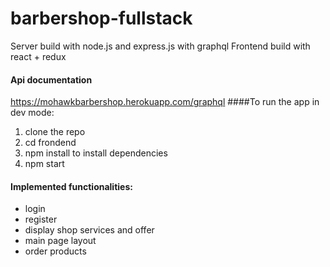 # barbershop-fullstack
Server build with node.js and express.js with graphql
Frontend build with react + redux
#### Api documentation 
https://mohawkbarbershop.herokuapp.com/graphql
####To run the app in dev mode:
1. clone the repo
2. cd frondend
3. npm install to install dependencies
4. npm start
#### Implemented functionalities:
- login
- register
- display shop services and offer
- main page layout
- order products
